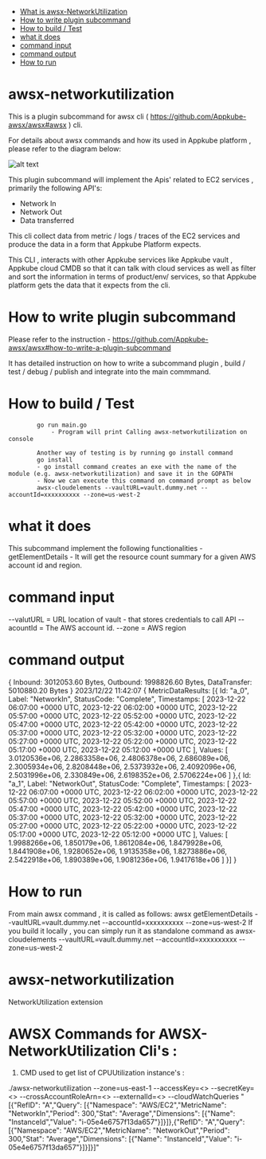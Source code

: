 - [What is awsx-NetworkUtilization](#awsx-networkutilization)
- [How to write plugin subcommand](#how-to-write-plugin-subcommand)
- [How to build / Test](#how-to-build--test)
- [what it does ](#what-it-does)
- [command input](#command-input)
- [command output](#command-output)
- [How to run ](#how-to-run)

# awsx-networkutilization
This is a plugin subcommand for awsx cli ( https://github.com/Appkube-awsx/awsx#awsx ) cli.

For details about awsx commands and how its used in Appkube platform , please refer to the diagram below:

![alt text](https://raw.githubusercontent.com/AppkubeCloud/appkube-architectures/main/LayeredArchitecture-phase2.svg)

This plugin subcommand will implement the Apis' related to EC2 services , primarily the following API's:

- Network In
- Network Out
- Data transferred

This cli collect data from metric / logs / traces of the EC2 services and produce the data in a form that Appkube Platform expects.

This CLI , interacts with other Appkube services like Appkube vault , Appkube cloud CMDB so that it can talk with cloud services as 
well as filter and sort the information in terms of product/env/ services, so that Appkube platform gets the data that it expects from the cli.

# How to write plugin subcommand 
Please refer to the instruction -
https://github.com/Appkube-awsx/awsx#how-to-write-a-plugin-subcommand

It has detailed instruction on how to write a subcommand plugin , build / test / debug  / publish and integrate into the main commmand.

# How to build / Test
            go run main.go
                - Program will print Calling awsx-networkutilization on console 

            Another way of testing is by running go install command
            go install
            - go install command creates an exe with the name of the module (e.g. awsx-networkutilization) and save it in the GOPATH
            - Now we can execute this command on command prompt as below
            awsx-cloudelements --vaultURL=vault.dummy.net --accountId=xxxxxxxxxx --zone=us-west-2

# what it does 
This subcommand implement the following functionalities -
   getElementDetails - It  will get the resource count summary for a given AWS account id and region.

# command input
  --valutURL = URL location of vault - that stores credentials to call API
  --acountId = The AWS account id.
  --zone = AWS region
#  command output
{ Inbound: 3012053.60 Bytes, Outbound: 1998826.60 Bytes, DataTransfer: 5010880.20 Bytes }
2023/12/22 11:42:07 {
  MetricDataResults: [{
      Id: "a_0",
      Label: "NetworkIn",
      StatusCode: "Complete",
      Timestamps: [
        2023-12-22 06:07:00 +0000 UTC,
        2023-12-22 06:02:00 +0000 UTC,
        2023-12-22 05:57:00 +0000 UTC,
        2023-12-22 05:52:00 +0000 UTC,
        2023-12-22 05:47:00 +0000 UTC,
        2023-12-22 05:42:00 +0000 UTC,
        2023-12-22 05:37:00 +0000 UTC,
        2023-12-22 05:32:00 +0000 UTC,
        2023-12-22 05:27:00 +0000 UTC,
        2023-12-22 05:22:00 +0000 UTC,
        2023-12-22 05:17:00 +0000 UTC,
        2023-12-22 05:12:00 +0000 UTC
      ],
      Values: [
        3.0120536e+06,
        2.2863358e+06,
        2.4806378e+06,
        2.686089e+06,
        2.3005934e+06,
        2.8208448e+06,
        2.5373932e+06,
        2.4092096e+06,
        2.5031996e+06,
        2.330849e+06,
        2.6198352e+06,
        2.5706224e+06
      ]
    },{
      Id: "a_1",
      Label: "NetworkOut",
      StatusCode: "Complete",
      Timestamps: [
        2023-12-22 06:07:00 +0000 UTC,
        2023-12-22 06:02:00 +0000 UTC,
        2023-12-22 05:57:00 +0000 UTC,
        2023-12-22 05:52:00 +0000 UTC,
        2023-12-22 05:47:00 +0000 UTC,
        2023-12-22 05:42:00 +0000 UTC,
        2023-12-22 05:37:00 +0000 UTC,
        2023-12-22 05:32:00 +0000 UTC,
        2023-12-22 05:27:00 +0000 UTC,
        2023-12-22 05:22:00 +0000 UTC,
        2023-12-22 05:17:00 +0000 UTC,
        2023-12-22 05:12:00 +0000 UTC
      ],
      Values: [
        1.9988266e+06,
        1.850179e+06,
        1.8612084e+06,
        1.8479928e+06,
        1.8441908e+06,
        1.9280652e+06,
        1.9135358e+06,
        1.8273886e+06,
        2.5422918e+06,
        1.890389e+06,
        1.9081236e+06,
        1.9417618e+06
      ]
    }]
}

    
# How to run 
  From main awsx command , it is called as follows:
  awsx getElementDetails  --vaultURL=vault.dummy.net --accountId=xxxxxxxxxx --zone=us-west-2
  If you build it locally , you can simply run it as standalone command as 
  awsx-cloudelements --vaultURL=vault.dummy.net --accountId=xxxxxxxxxx --zone=us-west-2


# awsx-networkutilization
NetworkUtilization extension

# AWSX Commands for AWSX-NetworkUtilization Cli's :

1. CMD used to get list of CPUUtilization instance's :

./awsx-networkutilization --zone=us-east-1 --accessKey=<> --secretKey=<> --crossAccountRoleArn=<>  --externalId=<> --cloudWatchQueries  "[{\"RefID\": \"A\",\"Query\": [{\"Namespace\": \"AWS/EC2\",\"MetricName\": \"NetworkIn\",\"Period\": 300,\"Stat\": \"Average\",\"Dimensions\": [{\"Name\": \"InstanceId\",\"Value\": \"i-05e4e6757f13da657\"}]}]},{\"RefID\": \"A\",\"Query\": [{\"Namespace\": \"AWS/EC2\",\"MetricName\": \"NetworkOut\",\"Period\": 300,\"Stat\": \"Average\",\"Dimensions\": [{\"Name\": \"InstanceId\",\"Value\": \"i-05e4e6757f13da657\"}]}]}]"





